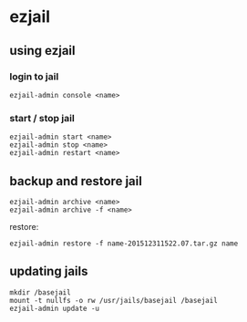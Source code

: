 # ezjail

## using ezjail
### login to jail

```
ezjail-admin console <name>
```

### start / stop jail

```
ezjail-admin start <name>
ezjail-admin stop <name>
ezjail-admin restart <name>
```

## backup and restore jail

```
ezjail-admin archive <name>
ezjail-admin archive -f <name>
```

restore:

```
ezjail-admin restore -f name-201512311522.07.tar.gz name
```

## updating jails

```
mkdir /basejail
mount -t nullfs -o rw /usr/jails/basejail /basejail
ezjail-admin update -u
```
